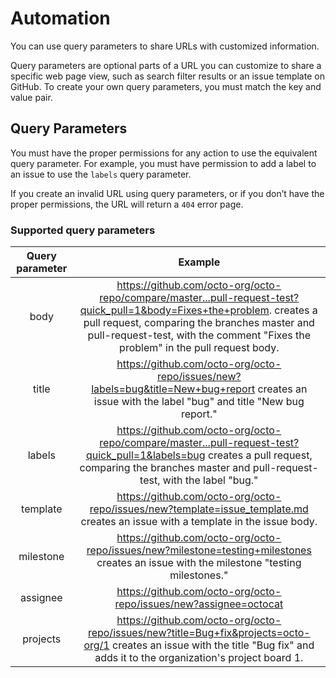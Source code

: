 # Automation

You can use query parameters to share URLs with customized information.

Query parameters are optional parts of a URL you can customize to share a specific web page view, such as search filter results or an issue template on GitHub. To create your own query parameters, you must match the key and value pair.

## Query Parameters

You must have the proper permissions for any action to use the equivalent query parameter. For example, you must have permission to add a label to an issue to use the `labels` query parameter.

If you create an invalid URL using query parameters, or if you don’t have the proper permissions, the URL will return a `404` error page.

### Supported query parameters

| Query parameter | Example |
|:---------------:|:-------:|
| body | https://github.com/octo-org/octo-repo/compare/master...pull-request-test?quick_pull=1&body=Fixes+the+problem. creates a pull request, comparing the branches master and pull-request-test, with the comment "Fixes the problem" in the pull request body. |
| title | https://github.com/octo-org/octo-repo/issues/new?labels=bug&title=New+bug+report creates an issue with the label "bug" and title "New bug report." |
| labels | https://github.com/octo-org/octo-repo/compare/master...pull-request-test?quick_pull=1&labels=bug creates a pull request, comparing the branches master and pull-request-test, with the label "bug." |
| template | https://github.com/octo-org/octo-repo/issues/new?template=issue_template.md creates an issue with a template in the issue body. |
| milestone | https://github.com/octo-org/octo-repo/issues/new?milestone=testing+milestones creates an issue with the milestone "testing milestones."
| assignee | https://github.com/octo-org/octo-repo/issues/new?assignee=octocat |creates an issue and assigns it to @octocat. |
| projects | https://github.com/octo-org/octo-repo/issues/new?title=Bug+fix&projects=octo-org/1 creates an issue with the title "Bug fix" and adds it to the organization's project board 1. |
